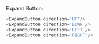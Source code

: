 Expand Button:

```js
<ExpandButton direction='UP'/>
<ExpandButton direction='DOWN'/>
<ExpandButton direction='LEFT'/>
<ExpandButton direction='RIGHT'/>
```